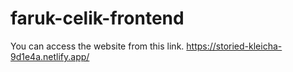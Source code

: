 # faruk-celik-frontend

You can access the website from this link. https://storied-kleicha-9d1e4a.netlify.app/
